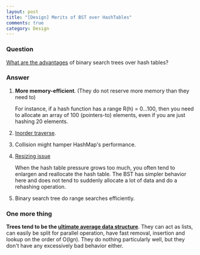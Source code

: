 ```yaml
---
layout: post
title: "[Design] Merits of BST over HashTables"
comments: true
category: Design
---
```


### Question

[What are the advantages](http://stackoverflow.com/questions/4128546/advantages-of-binary-search-trees-over-hash-tables) of binary search trees over hash tables?

### Answer

1. **More memory-efficient**. (They do not reserve more memory than they need to)

   For instance, if a hash function has a range R(h) = 0...100, then you need to allocate an array of 100 (pointers-to) elements, even if you are just hashing 20 elements.

1. [Inorder traverse](http://stackoverflow.com/a/4128585).

1. Collision might hamper HashMap's performance.

1. [Resizing issue](http://stackoverflow.com/a/4129272)

   When the hash table pressure grows too much, you often tend to enlargen and reallocate the hash table. The BST has simpler behavior here and does not tend to suddenly allocate a lot of data and do a rehashing operation.

1. Binary search tree do range searches efficiently.

### One more thing

**Trees tend to be the [ultimate average data structure](http://stackoverflow.com/a/19896875)**. They can act as lists, can easily be split for parallel operation, have fast removal, insertion and lookup on the order of O(lgn). They do nothing particularly well, but they don't have any excessively bad behavior either.
